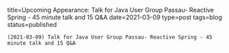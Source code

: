
title=Upcoming Appearance: Talk for Java User Group Passau- Reactive Spring - 45 minute talk and 15 Q&A
date=2021-03-09
type=post
tags=blog
status=published
~~~~~~
(2021-03-09) Talk for Java User Group Passau- Reactive Spring - 45 minute talk and 15 Q&A 
            